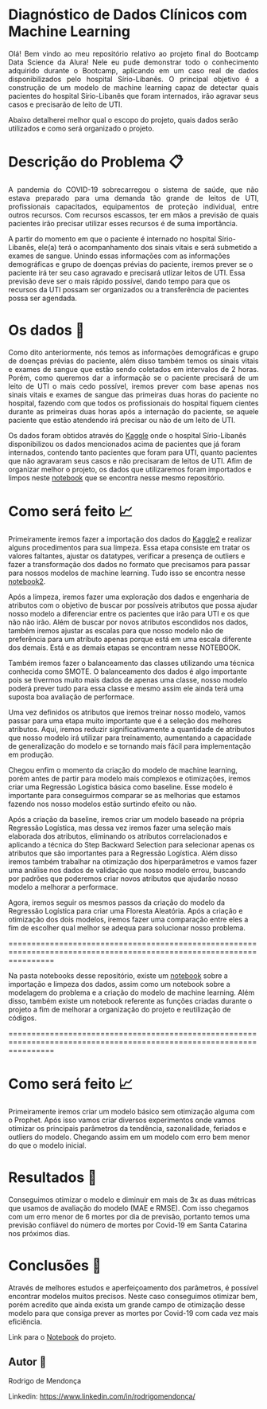 # Diagnóstico de Dados Clínicos com Machine Learning

<p align="justify">
Olá! Bem vindo ao meu repositório relativo ao projeto final do Bootcamp Data Science da Alura! Nele eu pude demonstrar todo o conhecimento adquirido durante o Bootcamp, aplicando em um caso real de dados disponibilizados pelo hospital Sírio-Libanês. O principal objetivo é a construção de um modelo de machine learning capaz de detectar quais pacientes do hospital Sírio-Libanês que foram internados, irão agravar seus casos e precisarão de leito de UTI. 

Abaixo detalherei melhor qual o escopo do projeto, quais dados serão utilizados e como será organizado o projeto.

# Descrição do Problema :clipboard:

<p align="justify">
A pandemia do COVID-19 sobrecarregou o sistema de saúde, que não estava preparado para uma demanda tão grande de leitos de UTI, profissionais capacitados, equipamentos de proteção individual, entre outros recursos. Com recursos escassos, ter em mãos a previsão de quais pacientes irão precisar utilizar esses recursos é de suma importância.

A partir do momento em que o paciente é internado no hospital Sírio-Libanês, ele(a) terá o acompanhamento dos sinais vitais e será submetido a exames de sangue. Unindo essas informações com as informações demográficas e grupo de doenças prévias do paciente, iremos prever se o paciente irá ter seu caso agravado e precisará utlizar leitos de UTI. Essa previsão deve ser o mais rápido possível, dando tempo para que os recursos da UTI possam ser organizados ou a transferência de pacientes possa ser agendada.
</p>
  
# Os dados :game_die:

<p align="justify">
Como dito anteriormente, nós temos as informações demográficas e grupo de doenças prévias do paciente, além disso também temos os sinais vitais e exames de sangue que estão sendo coletados em intervalos de 2 horas. Porém, como queremos dar a informação se o paciente precisará de um leito de UTI o mais cedo possível, iremos prever com base apenas nos sinais vitais e exames de sangue das primeiras duas horas do paciente no hospital, fazendo com que todos os profissionais do hospital fiquem cientes durante as primeiras duas horas após a internação do paciente, se aquele paciente que estão atendendo irá precisar ou não de um leito de UTI.

Os dados foram obtidos através do [Kaggle](https://www.kaggle.com/Sírio-Libanes/covid19) onde o hospital Sírio-Libanês disponibilizou os dados mencionados acima de pacientes que já foram internados, contendo tanto pacientes que foram para UTI, quanto pacientes que não agravaram seus casos e não precisaram de leitos de UTI. Afim de organizar melhor o projeto, os dados que utilizaremos foram importados e limpos neste [notebook](https://github.com/rodrigodemend/Diagnostico-de-Dados-Clinicos-com-Machine-Learning/blob/main/Notebooks/Importação_e_Limpeza_dos_Dados.ipynb) que se encontra nesse mesmo repositório. 
</p>

# Como será feito 📈


Primeiramente iremos fazer a importação dos dados do [Kaggle2](https://www.kaggle.com/Sírio-Libanes/covid19) e realizar alguns procedimentos para sua limpeza. Essa etapa consiste em tratar os valores faltantes, ajustar os datatypes, verificar a presença de outliers e fazer a transformação dos dados no formato que precisamos para passar para nossos modelos de machine learning. Tudo isso se encontra nesse [notebook2](https://github.com/rodrigodemend/Diagnostico-de-Dados-Clinicos-com-Machine-Learning/blob/main/Notebooks/Importação_e_Limpeza_dos_Dados.ipynb).

Após a limpeza, iremos fazer uma exploração dos dados e engenharia de atributos com o objetivo de buscar por possíveis atributos que possa ajudar nosso modelo a diferenciar entre os pacientes que irão para UTI e os que não não irão. Além de buscar por novos atributos escondidos nos dados, também iremos ajustar as escalas para que nosso modelo não de preferência para um atributo apenas porque está em uma escala diferente dos demais. Está e as demais etapas se encontram nesse NOTEBOOK.
  
Também iremos fazer o balanceamento das classes utilizando uma técnica conhecida como SMOTE. O balanceamento dos dados é algo importante pois se tivermos muito mais dados de apenas uma classe, nosso modelo poderá prever tudo para essa classe e mesmo assim ele ainda terá uma suposta boa avaliação de performace.

Uma vez definidos os atributos que iremos treinar nosso modelo, vamos passar para uma etapa muito importante que é a seleção dos melhores atributos. Aqui, iremos reduzir significativamente a quantidade de atributos que nosso modelo irá utilizar para treinamento, aumentando a capacidade de generalização do modelo e se tornando mais fácil para implementação em produção.

Chegou enfim o momento da criação do modelo de machine learning, porém antes de partir para modelo mais complexos e otimizações, iremos criar uma Regressão Logística básica como baseline. Esse modelo é importante para conseguirmos comparar se as melhorias que estamos fazendo nos nosso modelos estão surtindo efeito ou não.

Após a criação da baseline, iremos criar um modelo baseado na própria Regressão Logística, mas dessa vez iremos fazer uma seleção mais elaborada dos atributos, eliminando os atributos correlacionados e aplicando a técnica do Step Backward Selection para selecionar apenas os atributos que são importantes para a Regressão Logística. Além disso iremos também trabalhar na otimização dos hiperparâmetros e vamos fazer uma análise nos dados de validação que nosso modelo errou, buscando por padrões que poderemos criar novos atributos que ajudarão nosso modelo a melhorar a performace.
  
Agora, iremos seguir os mesmos passos da criação do modelo da Regressão Logística para criar uma Floresta Aleatória. Após a criação e otimização dos dois modelos, iremos fazer uma comparação entre eles a fim de escolher qual melhor se adequa para solucionar nosso problema.
  
  
  
  
  
  
  
  
  
  
  

======================================================================================================================

Na pasta notebooks desse repositório, existe um [notebook](https://github.com/rodrigodemend/Diagnostico-de-Dados-Clinicos-com-Machine-Learning/blob/main/Notebooks/Importação_e_Limpeza_dos_Dados.ipynb) sobre a importação e limpeza dos dados, assim como um notebook sobre a modelagem do problema e a criação do modelo de machine learning. Além disso, também existe um notebook referente as funções criadas durante o projeto a fim de melhorar a organização do projeto e reutilização de códigos.

======================================================================================================================





# Como será feito 📈

Primeiramente iremos criar um modelo básico sem otimização alguma com o Prophet. Após isso vamos criar diversos experimentos onde vamos otimizar os principais parâmetros da tendência, sazonalidade, feriados e outliers do modelo. Chegando assim em um modelo com erro bem menor do que o modelo inicial.

# Resultados :dart:

Conseguimos otimizar o modelo e diminuir em mais de 3x as duas métricas que usamos de avaliação do modelo (MAE e RMSE). Com isso chegamos com um erro menor de 6 mortes por dia de previsão, portanto temos uma previsão confiável do número de mortes por Covid-19 em Santa Catarina nos próximos dias.

# Conclusões :memo:

Através de melhores estudos e aperfeiçoamento dos parâmetros, é possível encontrar modelos muitos precisos. Neste caso conseguimos otimizar bem, porém acredito que ainda exista um grande campo de otimização desse modelo para que consiga prever as mortes por Covid-19 com cada vez mais eficiência.

Link para o [Notebook](https://github.com/rodrigodemend/Previsao_Covid/blob/main/Notebooks/Previsão_de_Series_Temporais_usando_Prophet.ipynb) do projeto.

## Autor 🧔

Rodrigo de Mendonça

Linkedin: https://www.linkedin.com/in/rodrigomendonça/
